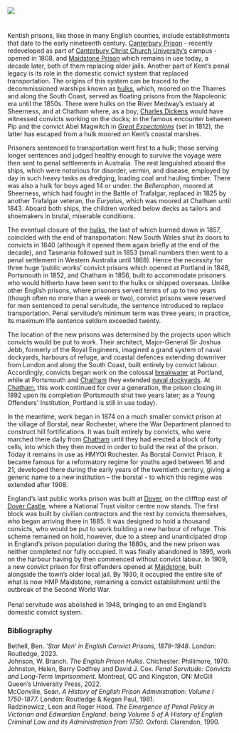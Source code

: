 <a href="https://juncture-digital.org"><img src="https://juncture-digital.org/images/ve-button.png"></a>
<param ve-config title="Convicts in Kent" author="Dr Ben Bethell" layout="vtl" 
banner="/images/banners/19c.jpg">

<param ve-entity eid="Q1003196" aliases="Sheerness">
<param ve-entity eid="Q4946691" aliases="Borstal">
<param ve-entity eid="Q507517" aliases="Rochester">

#

Kentish prisons, like those in many English counties, include establishments that date to the early nineteenth century. [Canterbury Prison]( https://www.canterbury.ac.uk/estate-master-plan/prison-conversion.aspx) - recently redeveloped as part of [Canterbury Christ Church University’s]( https://www.canterbury.ac.uk/) campus - opened in 1808, and [Maidstone Prison](/19c/19c-convicts-maidstone) which remains in use today, a decade later, both of them replacing older jails. Another part of Kent’s penal legacy is its role in the domestic convict system that replaced transportation. The origins of this system can be traced to the decommissioned warships known as [hulks]( https://www.digitalpanopticon.org/Convict_Hulks), which, moored on the Thames and along the South Coast, served as floating prisons from the Napoleonic era until the 1850s. There were hulks on the River Medway’s estuary at Sheerness, and at Chatham where, as a boy, [Charles Dickens](/dickens/dickens-chatham) would have witnessed convicts working on the docks; in the famous encounter between Pip and the convict Abel Magwitch in _[Great Expectations](/dickens/great-expectations-curated-walk)_ (set in 1812), the latter has escaped from a hulk moored on Kent’s coastal marshes. 
<param ve-image url="https://stor.artstor.org/stor/04b07dbb-e3b2-43d8-b9b3-265e9cff8737" label="Canterbury Prison" attribution="Michelle Crowther">

Prisoners sentenced to transportation went first to a hulk; those serving longer sentences and judged healthy enough to survive the voyage were then sent to penal settlements in Australia. The rest languished aboard the ships, which were notorious for disorder, vermin, and disease, employed by day in such heavy tasks as dredging, loading coal and hauling timber. There was also a hulk for boys aged 14 or under: the _Bellerophon_, moored at Sheerness, which had fought in the Battle of Trafalgar, replaced in 1825 by another Trafalgar veteran, the _Euryalus_, which was moored at Chatham until 1843. Aboard both ships, the children worked below decks as tailors and shoemakers in brutal, miserable conditions. 
<param ve-image url="https://upload.wikimedia.org/wikipedia/commons/thumb/0/03/A_convicted_thief_sits_in_prison_with_his_distraught_sister_Wellcome_V0019427.jpg/1280px-A_convicted_thief_sits_in_prison_with_his_distraught_sister_Wellcome_V0019427.jpg" label="A convicted thief sits in prison with his distraught sister" attribution="George Cruickshank, 1848">

The eventual closure of the [hulks]( https://www.digitalpanopticon.org/Convict_Hulks), the last of which burned down in 1857, coincided with the end of transportation: New South Wales shut its doors to convicts in 1840 (although it opened them again briefly at the end of the decade), and Tasmania followed suit in 1853 (small numbers then went to a penal settlement in Western Australia until 1868). Hence the necessity for three huge ‘public works’ convict prisons which opened at Portland in 1848, Portsmouth in 1852, and Chatham in 1856,  built to accommodate prisoners who would hitherto have been sent to the hulks or shipped overseas. Unlike other English prisons, where prisoners served terms of up to two years (though often no more than a week or two), convict prisons were reserved for men sentenced to penal servitude, the sentence introduced to replace transportation. Penal servitude’s minimum term was three years; in practice, its maximum life sentence seldom exceeded twenty. 
<param ve-image url="https://upload.wikimedia.org/wikipedia/commons/7/7f/The_Devonshire_prison-ship%2C_at_Sheerness_ILN_1854-0923-0008.jpg" label="The Devonshire prison ship at Sheerness, 1854" attribution="The Illustrated London News, Public domain, via Wikimedia Commons">

The location of the new prisons was determined by the projects upon which convicts would be put to work. Their architect, Major-General Sir Joshua Jebb, formerly of the Royal Engineers, imagined a grand system of naval dockyards, harbours of refuge, and coastal defences extending downriver from London and along the South Coast, built entirely by convict labour. Accordingly, convicts began work on the colossal [breakwater]( https://www.portlandhistory.co.uk/portland-harbour.html) at Portland, while at Portsmouth and [Chatham](/19c/19c-convicts-chatham) they extended [naval dockyards](/19c/19c-chatham-dockyard). At [Chatham](/19c/19c-convicts-chatham), this work continued for over a generation, the prison closing in 1892 upon its completion (Portsmouth shut two years later; as a Young Offenders' Institution, Portland is still in use today). 
<param ve-image url="https://upload.wikimedia.org/wikipedia/commons/0/05/Joshua_Jebb.jpg" label="Joshua Jebb" attribution="Thomas Dewell Scott, Public domain, via Wikimedia Commons">

In the meantime, work began in 1874 on a much smaller convict prison at the village of Borstal, near Rochester, where the War Department planned to construct hill fortifications. It was built entirely by convicts, who were marched there daily from [Chatham](/19c/19c-convicts-chatham) until they had erected a block of forty cells, into which they then moved in order to build the rest of the prison. Today it remains in use as HMYOI Rochester. As Borstal Convict Prison, it became famous for a reformatory regime for youths aged between 16 and 21, developed there during the early years of the twentieth century, giving a generic name to a new institution – the borstal - to which this regime was extended after 1908. 
<param ve-image url="https://stor.artstor.org/stor/947750e4-99c1-4ab8-94a5-1cea68295001" label="Report of the Directors of Convict Prisons on the Discipline and Management" attribution="No known copyright">

England’s last public works prison was built at [Dover]( https://www.nationaltrust.org.uk/the-white-cliffs-of-dover/features/langdon-convict-prison), on the clifftop east of [Dover Castle](/20c/20c-secret-tunnels), where a National Trust visitor centre now stands. The first block was built by civilian contractors and the rest by convicts themselves, who began arriving there in 1885. It was designed to hold a thousand convicts, who would be put to work building a new harbour of refuge. This scheme remained on hold, however, due to a steep and unanticipated drop in England’s prison population during the 1880s, and the new prison was neither completed nor fully occupied. It was finally abandoned in 1895, work on the harbour having by then commenced without convict labour. In 1909, a new convict prison for first offenders opened at [Maidstone](/19c/19c-convicts-maidstone), built alongside the town’s older local jail. By 1930, it occupied the entire site of what is now HMP Maidstone, remaining a convict establishment until the outbreak of the Second World War. 
<br><br>
Penal servitude was abolished in 1948, bringing to an end England’s domestic convict system.
<param ve-image url="https://upload.wikimedia.org/wikipedia/commons/0/0b/Dover_Langdon_Cliffs_0326.JPG" label="Dover Langdon Cliffs" attribution="Clem Rutter, Rochester, Kent, via Wikimedia Commons" license="CC BY 3.0">
     
### Bibliography
Bethell, Ben. _‘Star Men’ in English Convict Prisons, 1879-1948_. London: Routledge, 2023.   
Johnson, W. Branch. _The English Prison Hulks_. Chichester: Phillimore, 1970.   
Johnston, Helen, Barry Godfrey and David J. Cox. _Penal Servitude: Convicts and Long-Term Imprisonment._ Montreal, QC and Kingston, ON: McGill Queen’s University Press, 2022.   
McConville, Seán. _A History of English Prison Administration: Volume I 1750-1877._ London: Routledge & Kegan Paul, 1981.   
Radzinowicz, Leon and Roger Hood. _The Emergence of Penal Policy in Victorian and Edwardian England: being Volume 5 of A History of English Criminal Law and its Administration from 1750._ Oxford: Clarendon, 1990.   
